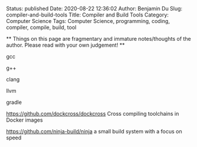 Status: published
Date: 2020-08-22 12:36:02
Author: Benjamin Du
Slug: compiler-and-build-tools
Title: Compiler and Build Tools
Category: Computer Science
Tags: Computer Science, programming, coding, compiler, compile, build, tool

**
Things on this page are fragmentary and immature notes/thoughts of the author.
Please read with your own judgement!
**

gcc 

g++ 

clang 

llvm

gradle

https://github.com/dockcross/dockcross
Cross compiling toolchains in Docker images

https://github.com/ninja-build/ninja
a small build system with a focus on speed


